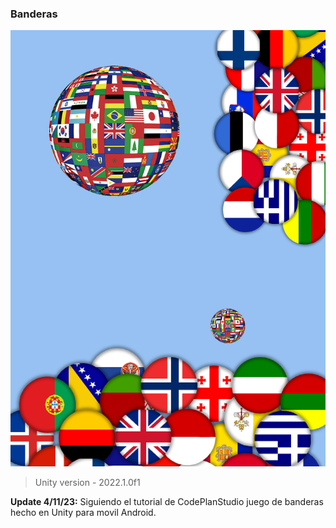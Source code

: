 ### Banderas

![](https://github.com/camilo1962/MisBanderas/blob/main/Assets/Recursos/Sprites/Background/BG%20copia.png)

> Unity version - 2022.1.0f1

**Update 4/11/23:** Siguiendo el tutorial de CodePlanStudio juego de banderas hecho en Unity para movil Android.
